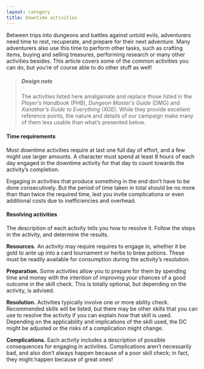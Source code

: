 ```yaml
---
layout: category
title: Downtime activities
---
```


Between trips into dungeons and battles against untold evils, adventurers need time to rest, recuperate, and prepare for their next adventure. Many adventurers also use this time to perform other tasks, such as crafting items, buying and selling treasures, performing research or many other activities besides. This article covers some of the common activities you can do, but you’re of course able to do other stuff as well!

> ##### Design note
> The activities listed here amalgamate and replace those listed in the *Player’s Handbook* (PHB), *Dungeon Master’s Guide* (DMG) and *Xanathar’s Guide to Everything* (XGE). While they provide excellent reference points, the nature and details of our campaign make many of them less usable than what’s presented below.

#### Time requirements
Most downtime activities require at last one full day of effort, and a few might use larger amounts. A character must spend at least 8 hours of each day engaged in the downtime activity for that day to count towards the activity’s completion.

Engaging in activities that produce something in the end don’t have to be done consecutively. But the period of time taken in total should be no more than than twice the required time, lest you invite complications or even additional costs due to inefficiencies and overhead.

#### Resolving activities
The description of each activity tells you how to resolve it. Follow the steps in the activity, and determine the results.

**Resources.** An activity may require requires to engage in, whether it be gold to ante up into a card tournament or herbs to brew potions. These must be readily available for consumption during the activity’s resolution.

**Preparation.** Some activities allow you to prepare for them by spending time and money with the intention of improving your chances of a good outcome in the skill check. This is totally optional, but depending on the activity, is advised.

**Resolution.** Activities typically involve one or more ability check. Recommended skills will be listed, but there may be other skills that you can use to resolve the activity if you can explain how that skill is used. Depending on the applicability and implications of the skill used, the DC might be adjusted or the risks of a complication might change.

**Complications.** Each activity includes a description of possible consequences for engaging in activities. Complications aren’t necessarily bad, and also don’t always happen because of a poor skill check; in fact, they might happen because of great ones!